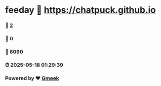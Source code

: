 # feeday :link: https://chatpuck.github.io 
### :page_facing_up: [2](https://chatpuck.github.io/tag.html) 
### :speech_balloon: 0 
### :hibiscus: 6090 
### :alarm_clock: 2025-05-18 01:29:39 
### Powered by :heart: [Gmeek](https://github.com/Meekdai/Gmeek)
